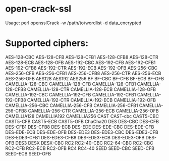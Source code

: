 # open-crack-ssl

Usage: perl opensslCrack -w /path/to/wordlist -d data_encrypted


# Supported ciphers:

AES-128-CBC
AES-128-CFB
AES-128-CFB1
AES-128-CFB8
AES-128-CTR
AES-128-ECB
AES-128-OFB
AES-192-CBC
AES-192-CFB
AES-192-CFB1
AES-192-CFB8
AES-192-CTR
AES-192-ECB
AES-192-OFB
AES-256-CBC
AES-256-CFB
AES-256-CFB1
AES-256-CFB8
AES-256-CTR
AES-256-ECB
AES-256-OFB
AES128
AES192
AES256
BF
BF-CBC
BF-CFB
BF-ECB
BF-OFB
CAMELLIA-128-CBC
CAMELLIA-128-CFB
CAMELLIA-128-CFB1
CAMELLIA-128-CFB8
CAMELLIA-128-CTR
CAMELLIA-128-ECB
CAMELLIA-128-OFB
CAMELLIA-192-CBC
CAMELLIA-192-CFB
CAMELLIA-192-CFB1
CAMELLIA-192-CFB8
CAMELLIA-192-CTR
CAMELLIA-192-ECB
CAMELLIA-192-OFB
CAMELLIA-256-CBC
CAMELLIA-256-CFB
CAMELLIA-256-CFB1
CAMELLIA-256-CFB8
CAMELLIA-256-CTR
CAMELLIA-256-ECB
CAMELLIA-256-OFB
CAMELLIA128
CAMELLIA192
CAMELLIA256
CAST
CAST-cbc
CAST5-CBC
CAST5-CFB
CAST5-ECB
CAST5-OFB
ChaCha20
DES
DES-CBC
DES-CFB
DES-CFB1
DES-CFB8
DES-ECB
DES-EDE
DES-EDE-CBC
DES-EDE-CFB
DES-EDE-ECB
DES-EDE-OFB
DES-EDE3
DES-EDE3-CBC
DES-EDE3-CFB
DES-EDE3-CFB1
DES-EDE3-CFB8
DES-EDE3-ECB
DES-EDE3-OFB
DES-OFB
DES3
DESX
DESX-CBC
RC2
RC2-40-CBC
RC2-64-CBC
RC2-CBC
RC2-CFB
RC2-ECB
RC2-OFB
RC4
RC4-40
SEED
SEED-CBC
SEED-CFB
SEED-ECB
SEED-OFB
